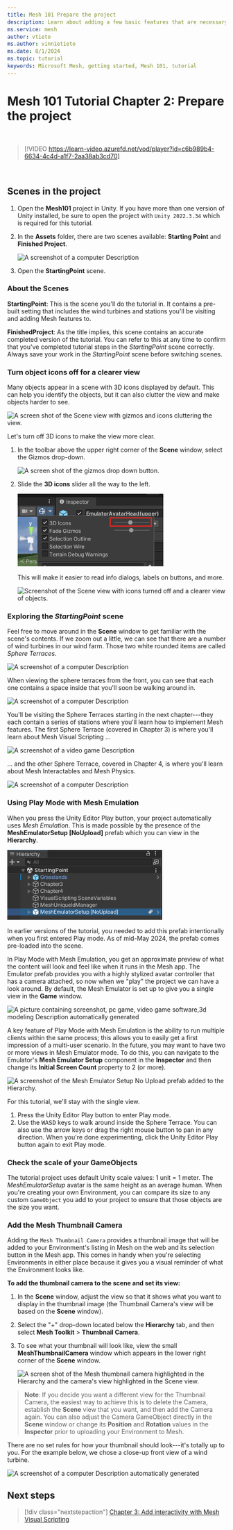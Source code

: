 ```yaml
---
title: Mesh 101 Prepare the project
description: Learn about adding a few basic features that are necessary for the Mesh 101 tutorial project.
ms.service: mesh
author: vtieto
ms.author: vinnietieto
ms.date: 8/1/2024
ms.topic: tutorial
keywords: Microsoft Mesh, getting started, Mesh 101, tutorial
---
```


# Mesh 101 Tutorial Chapter 2: Prepare the project

<br>

> [!VIDEO https://learn-video.azurefd.net/vod/player?id=c6b989b4-6634-4c4d-a1f7-2aa38ab3cd70]

<br>

## Scenes in the project

1. Open the **Mesh101** project in Unity. If you have more than one version of Unity installed, be sure to open the project with `Unity 2022.3.34` which is required for this tutorial.


2. In the **Assets** folder, there are two scenes available: **Starting Point** and **Finished Project**.

    ![A screenshot of a computer Description ](../../../media/sample-mesh-101/image010.png)

1. Open the **StartingPoint** scene. 

### About the Scenes

**StartingPoint**: This is the scene you'll do the tutorial in. It
contains a pre-built setting that includes the wind turbines and
stations you'll be visiting and adding Mesh features to.

**FinishedProject**: As the title implies, this scene contains an
accurate completed version of the tutorial. You can refer to this at any
time to confirm that you've completed tutorial steps in the
*StartingPoint* scene correctly. Always save your work in the
*StartingPoint* scene before switching scenes.

### Turn object icons off for a clearer view

Many objects appear in a scene with 3D icons displayed by default. This can help you identify the objects, but it can also clutter the view and make objects harder to see. 

![A screen shot of the Scene view with gizmos and icons cluttering the view.](../../../media/sample-mesh-101/499-scene-with-icons-displayed.png)

Let's turn off 3D icons to make the view more clear.

1. In the toolbar above the upper right corner of the **Scene** window, select the Gizmos drop-down.

    ![A screen shot of the gizmos drop down button.](../../../media/sample-mesh-101/503-gizmos-drop-down.png)

1. Slide the **3D icons** slider all the way to the left.

    ![A screen shot of the 3D icons slider.](../../../media/sample-mesh-101/518-3d-icons-slider.png)

    This will make it easier to read info dialogs, labels on buttons, and more.

    ![Screenshot of the Scene view with icons turned off and a clearer view of objects.](../../../media/sample-mesh-101/504-view-with-icons-turned-off.png)

### Exploring the *StartingPoint* scene

Feel free to move around in the **Scene** window to get familiar with
the scene's contents. If we zoom out a little, we can see that there are
a number of wind turbines in our wind farm. Those two white rounded
items are called *Sphere Terraces*.

![A screenshot of a computer Description ](../../../media/sample-mesh-101/image013.jpg)

When viewing the sphere terraces from the front, you can see that each one contains a space inside that
you'll soon be walking around in.

![A screenshot of a computer Description ](../../../media/sample-mesh-101/013-sphere-terraces-v2.png)

You'll be visiting the Sphere Terraces starting in the next chapter---they each contain a series of stations where you'll learn how to implement Mesh features. The first Sphere Terrace (covered in Chapter 3) is where you'll learn about Mesh Visual Scripting ...

![A screenshot of a video game Description ](../../../media/sample-mesh-101/014-chapter3-sphere-terrace-v2.png)

... and the other Sphere Terrace, covered in Chapter 4, is where you'll
learn about Mesh Interactables and Mesh Physics.

![A screenshot of a computer Description ](../../../media/sample-mesh-101/014-chapter-4-sphere-terrace-v2.png)

### Using Play Mode with Mesh Emulation

When you press the Unity Editor Play button, your project automatically uses *Mesh Emulation*. This is made possible by the presence of the **MeshEmulatorSetup [NoUpload]** prefab which you can view in the **Hierarchy**.

![A screenshot of the Mesh Emulator prefab in the Hierarchy.](../../../media/sample-mesh-101/520-mesh-emulator-in-hierarchy.png)

In earlier versions of the tutorial, you needed to add this prefab intentionally when you first entered Play mode. As of mid-May 2024, the prefab comes pre-loaded into the scene.

In Play Mode with Mesh Emulation, you get an approximate preview of what the content will look and feel like when it runs in the Mesh app. The Emulator prefab provides you with a highly stylized avatar controller that has a camera attached, so now when we "play" the project we can have a look around. By default, the Mesh Emulator is set up to give you a single view in the **Game** window. 

![A picture containing screenshot, pc game, video game software,3d modeling Description automatically generated](../../../media/sample-mesh-101/016-playmode-v2.png)

A key feature of Play Mode with Mesh Emulation is the ability to run multiple clients within the same process; this allows you to easily get a first impression of a multi-user scenario. In the future, you may want to have two or more views in Mesh Emulator mode. To do this, you can navigate to the Emulator's **Mesh Emulator Setup** component in the **Inspector** and then change its **Initial Screen Count** property to 2 (or more).

![A screenshot of the Mesh Emulator Setup No Upload prefab added to the Hierarchy.](../../../media/sample-mesh-101/508-emulator-component-single.png)

For this tutorial, we'll stay with the single view.

1. Press the Unity Editor Play button to enter Play mode.
1. Use the <kbd>W</kbd><kbd>A</kbd><kbd>S</kbd><kbd>D</kbd> keys to walk around inside the Sphere Terrace. You can also use the arrow keys or drag the right mouse button to pan in any direction. When you're done experimenting, click the Unity Editor Play button again to exit Play mode.

### Check the scale of your GameObjects

The tutorial project uses default Unity scale values: 1 unit = 1 meter.
The *MeshEmulatorSetup* avatar is the same height as an average human. When
you're creating your own Environment, you can compare its size to any
custom `GameObject` you add to your project to ensure that those objects
are the size you want.

### Add the Mesh Thumbnail Camera

Adding the `Mesh Thumbnail Camera` provides a thumbnail image that will be
added to your Environment's listing in Mesh on the web and its
selection button in the Mesh app. This comes in handy when you're
selecting Environments in either place because it gives you a visual
reminder of what the Environment looks like.

**To add the thumbnail camera to the scene and set its view:**

1. In the **Scene** window, adjust the view so that it shows what you
    want to display in the thumbnail image (the Thumbnail Camera's view will
    be based on the **Scene** window).

1. Select the "+" drop-down located below the **Hierarchy** tab, and
    then select **Mesh Toolkit** > **Thumbnail Camera**.

1. To see what your thumbnail will look like, view the small **MeshThumbnailCamera** window which appears in the lower right corner of the **Scene** window. 

    ![A screen shot of the Mesh thumbnail camera highlighted in the Hierarchy and the camera's view highlighted in the Scene view.](../../../media/sample-mesh-101/509-thumbnail-camera-view.png)

> **Note**: If you decide you want a different view for the Thumbnail
Camera, the easiest way to achieve this is to delete the Camera, establish the **Scene** view that you want, and then add the Camera again. You can also adjust the Camera GameObject directly in the **Scene**
window or change its **Position** and **Rotation** values in the
**Inspector** prior to uploading your Environment to Mesh.

There are no set rules for how your thumbnail should look---it's totally
up to you. For the example below, we chose a close-up front view of a
wind turbine.

![A screenshot of a computer Description automatically generated](../../../media/sample-mesh-101/image020.jpg)

## Next steps

> [!div class="nextstepaction"]
> [Chapter 3: Add interactivity with Mesh Visual Scripting](mesh-101-03-visual-scripting.md)